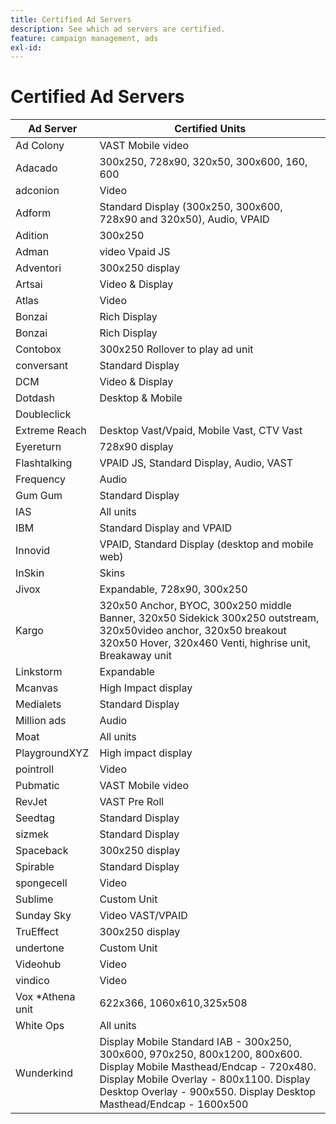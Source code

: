 ```yaml
---
title: Certified Ad Servers
description: See which ad servers are certified.
feature: campaign management, ads
exl-id: 
---
```

# Certified Ad Servers

| Ad Server | Certified Units |
|-----------|-----------------|
| Ad Colony | VAST Mobile video |
| Adacado | 300x250, 728x90, 320x50, 300x600, 160, 600 |
| adconion | Video |
| Adform | Standard Display (300x250, 300x600, 728x90 and 320x50), Audio, VPAID |
| Adition | 300x250 |
| Adman | video Vpaid JS |
| Adventori | 300x250 display |
| Artsai | Video & Display |
| Atlas | Video |
| Bonzai | Rich Display |
| Bonzai | Rich Display |
| Contobox | 300x250 Rollover to play ad unit |
| conversant | Standard Display |
| DCM | Video & Display |
| Dotdash | Desktop & Mobile |
| Doubleclick | |
| Extreme Reach | Desktop Vast/Vpaid, Mobile Vast, CTV Vast |
| Eyereturn | 728x90 display |
| Flashtalking | VPAID JS, Standard Display, Audio, VAST |
| Frequency | Audio |
| Gum Gum | Standard Display |
| IAS | All units |
| IBM | Standard Display and VPAID |
| Innovid | VPAID, Standard Display (desktop and mobile web) |
| InSkin | Skins |
| Jivox | Expandable, 728x90, 300x250 |
| Kargo | 320x50 Anchor, BYOC, 300x250 middle Banner, 320x50 Sidekick 300x250 outstream, 320x50video anchor, 320x50 breakout 320x50 Hover, 320x460 Venti, highrise unit, Breakaway unit |
| Linkstorm | Expandable |
| Mcanvas | High Impact display |
| Medialets | Standard Display |
| Million ads | Audio |
| Moat | All units |
| PlaygroundXYZ | High impact display |
| pointroll | Video |
| Pubmatic | VAST Mobile video |
| RevJet | VAST Pre Roll |
| Seedtag | Standard Display |
| sizmek | Standard Display |
| Spaceback | 300x250 display |
| Spirable | Standard Display |
| spongecell | Video |
| Sublime | Custom Unit |
| Sunday Sky | Video VAST/VPAID |
| TruEffect | 300x250 display |
| undertone | Custom Unit |
| Videohub | Video |
| vindico | Video |
| Vox *Athena unit | 622x366, 1060x610,325x508 |
| White Ops | All units |
| Wunderkind | Display Mobile Standard IAB - 300x250, 300x600, 970x250, 800x1200, 800x600. Display Mobile Masthead/Endcap - 720x480. Display Mobile Overlay - 800x1100. Display Desktop Overlay - 900x550. Display Desktop Masthead/Endcap - 1600x500 |
